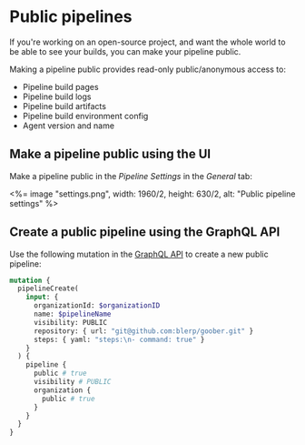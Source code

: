 # Public pipelines

If you're working on an open-source project, and want the whole world to be able to see your builds, you can make your pipeline public.

Making a pipeline public provides read-only public/anonymous access to:

- Pipeline build pages
- Pipeline build logs
- Pipeline build artifacts
- Pipeline build environment config
- Agent version and name

## Make a pipeline public using the UI

Make a pipeline public in the _Pipeline Settings_ in the _General_ tab:

<%= image "settings.png", width: 1960/2, height: 630/2, alt: "Public pipeline settings" %>

## Create a public pipeline using the GraphQL API

Use the following mutation in the [GraphQL API](/docs/apis/graphql-api) to create a new public pipeline:

```graphql
mutation {
  pipelineCreate(
    input: {
      organizationId: $organizationID
      name: $pipelineName
      visibility: PUBLIC
      repository: { url: "git@github.com:blerp/goober.git" }
      steps: { yaml: "steps:\n- command: true" }
    }
  ) {
    pipeline {
      public # true
      visibility # PUBLIC
      organization {
        public # true
      }
    }
  }
}
```
